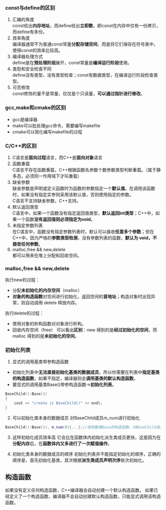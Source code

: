 ### const与define的区别
1. 汇编的角度  
const给出**内存地址**，而define给出**立即数**，即const在内存中仅有一份拷贝，而define有多份。
2. 效率角度  
编译器通常不为普通const常量**分配存储空间**，⽽是将它们保存在符号表中，使得const的效率比较高。
3. 编译器处理方式  
define是在**预处理阶段**展开，const常量是**编译运行阶段**使用。
4. 类型和安全检查不同  
define没有类型，没有类型检查；const有数据类型，在编译运行阶段检查类型。
5. 可否修改  
const修饰的量不是常量，仅仅是个只读量，**可以通过指针进行修改**。

### gcc,make和cmake的区别
- gcc是编译器
- make可以批处理gcc命令，需要编写makefile
- cmake可以简化编写makefile的过程

### C/C++的区别
1. C语言是**面向过程**语言，⽽C++是**面向对象**语言
2. 函数重载  
C语言不存在函数重载，C++根据函数名参数个数参数类型判断重载。（属于静多态，必须同一作用域下才叫重载）
3. 缺省参数  
缺省参数是声明或定义函数时为函数的参数指定一个**默认值**。在调用该函数时，如果没有指定实参则采用该默认值，否则使⽤指定的参数。  
C语言不支持缺省参数，C++支持。
4. 默认返回类型  
C语言中，如果⼀个函数没有指定返回值类型，**默认返回int类型**；C++中，如果⼀个函数**没有返回值则必须指定为void**。
5. 未指定参数列表  
在C语言中，函数没有指定参数列表时，默认可以接收**任意多个参数**；但在C++中，因为严格的**参数类型检测**，没有参数列表的函数，**默认为 void，不接收任何参数**。
6. malloc,free && new,delete  
都可以用来在堆上分配和回收空间。  

### malloc,free && new,delete 
执行new的过程：
- 分配**未初始化的内存空间**（malloc）
- **对象的构造函数**对空间进行初始化，返回空间的**首地址**；构造对象时出现异常，则自动调用 delete 释放内存。

执行delete的过程：
- 使用对象的析构函数对对象进行析构。
- 回收内存空间（free）
可以看出**区别**：new 得到的是**经过初始化的空间**，⽽ malloc 得到的是**未初始化的空间**。
### 初始化列表
1. 显式的调用基类带参构造函数
- 初始化列表中**无法直接初始化基类的数据成员**，所以你需要在列表中**指定基类的构造函数**，如果不指定，编译器则会**调用基类的默认构造函数**。
- 要显式的调用基类Base()带参构造函数->**初始化列表**。
```C++
BaseChild():Base(1)
{
    cout << "create is BaseChild()" << endl;
}
```
2. 可以初始化类本身的数据成员
对BaseChild成员m_num进行初始化
```C++
BaseChild():Base(1), m_num(0){...};//调用基类Base的构造函数，对BaseChild成员m_num进行初始化
```
3. 这样初始化成员效率高
它会比在函数体内初始化派生类成员更快，这是因为在**分配内存**后，在**函数体内又多进行了一次赋值操作**。

4. 初始化类本身的数据成员的顺序
初始化列表并不能指定初始化的顺序，正确的顺序是，首先初始化基类，其次根据**派生类成员声明次序**依次初始化。

## 构造函数
如果没有定义任何构造函数，C++编译器会自动创建一个默认构造函数。
如果已经定义了一个构造函数，编译器不会自动创建默认构造函数，只能显式调用该构造函数。
